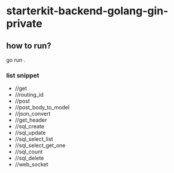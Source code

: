 # starterkit-backend-golang-gin-private


## how to run?
go run .

### list snippet

- //get
- //routing_id
- //post
- //post_body_to_model
- //json_convert
- //get_header
- //sql_create
- //sql_update
- //sql_select_list
- //sql_select_get_one
- //sql_count
- //sql_delete
- //web_socket

